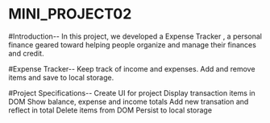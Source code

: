 # MINI_PROJECT02

#Introduction--
In this project, we developed a Expense Tracker , a personal finance geared
toward helping people organize and manage their finances and credit.

#Expense Tracker--
Keep track of income and expenses. Add and remove items and save to local storage.

#Project Specifications--
Create UI for project
Display transaction items in DOM
Show balance, expense and income totals
Add new transation and reflect in total
Delete items from DOM
Persist to local storage

